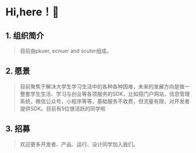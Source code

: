# Hi,here！👋
## 1. 组织简介
> 目前由pkuer, ecnuer and scuter组成。

## 2. 愿景
> 目前聚焦于解决大学生学习生活中的各种各种困难，未来的发展方向是做一整套学生生活、学习与创业等各项服务的SDK，比如搭门户网站，信息管理系统，微信公众号，小程序等等，基础服务不收费，但流量有限，对开发者提供SDK。目前有5位很活跃的同学啦

## 3. 招募
> 欢迎更多开发者、产品、运行、设计同学加入我们。
